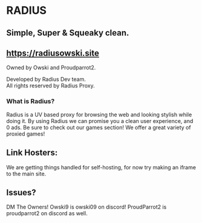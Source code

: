 # RADIUS
## Simple, Super & Squeaky clean.
## https://radiusowski.site


Owned by Owski and Proudparrot2.

Developed by Radius Dev team.  
All rights reserved by Radius Proxy.

### What is Radius?
Radius is a UV based proxy for browsing the web and looking stylish while doing it.
By using Radius we can promise you a clean user experience, and 0 ads.
Be sure to check out our games section! We offer a great variety of proxied games!

## Link Hosters:
We are getting things handled for self-hosting, for now try making an iframe to the main site.

## Issues?
DM The Owners!
Owski9 is owski09 on discord!
ProudParrot2 is proudparrot2 on discord as well.

